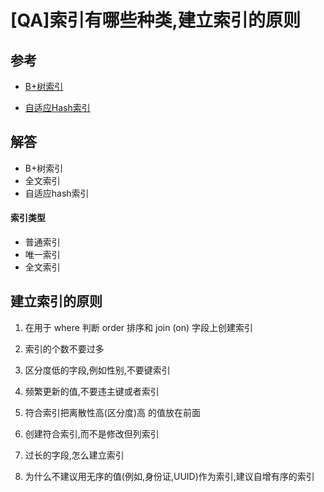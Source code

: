 # [QA]索引有哪些种类,建立索引的原则

## 参考 

- [B+树索引](../../13-persistence/01-MySQL/02-索引/02-索引.md)  

- [自适应Hash索引](../../13-persistence/01-MySQL/02-索引/05-Hash索引.md) 

## 解答

- B+树索引
- 全文索引
- 自适应hash索引

#### 索引类型

- 普通索引
- 唯一索引
- 全文索引

## 建立索引的原则

1. 在用于 where 判断 order 排序和 join (on) 字段上创建索引
2. 索引的个数不要过多
3. 区分度低的字段,例如性别,不要键索引
4. 频繁更新的值,不要违主键或者索引
5. 符合索引把离散性高(区分度)高 的值放在前面
6. 创建符合索引,而不是修改但列索引
7. 过长的字段,怎么建立索引

8. 为什么不建议用无序的值(例如,身份证,UUID)作为索引,建议自增有序的索引